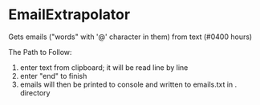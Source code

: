 # EmailExtrapolator
Gets emails ("words" with '@' character in them) from text (#0400 hours)

The Path to Follow:

1. enter text from clipboard; it will be read line by line
2. enter "end" to finish
3. emails will then be printed to console and written to emails.txt in . directory
